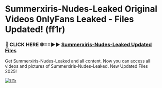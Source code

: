 # Summerxiris-Nudes-Leaked Original Videos 0nlyFans Leaked - Files Updated! (ff1r)

<h3>🔴 CLICK HERE 🌐==►► <a href="https://tinyurl.com/yc6ubb5a" rel="nofollow">Summerxiris-Nudes-Leaked Updated Files</a></h3>

Get Summerxiris-Nudes-Leaked and all content. Now you can access all videos and pictures of Summerxiris-Nudes-Leaked. New Updated Files 2025!

[![ff1r](https://i.imgur.com/7eu0CRL.gif)](https://tinyurl.com/yc6ubb5a)
